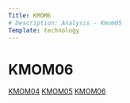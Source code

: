 ```yaml
---
Title: KMOM6
# Description: Analysis - Kmom05
Template: technology
---
```


# KMOM06


<nav class="nav">
    <a href="%base_url%?analysis/01_colors">KMOM04</a>
    <a href="%base_url%?analysis/02_load">KMOM05</a>
    <a href="%base_url%?analysis/03_design_principles">KMOM06</a>
</nav>
